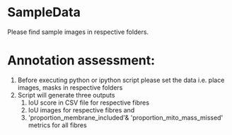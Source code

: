 # SampleData
Please find sample images in respective folders.

# Annotation assessment:
1. Before executing python or ipython script please set the data i.e. place images, masks in respective folders 
2. Script will generate three outputs <br />
   1. IoU score in CSV file for respective fibres <br />
   2. IoU images for respective fibres and <br />
   3. 'proportion_membrane_included'& 'proportion_mito_mass_missed' metrics for all fibres
